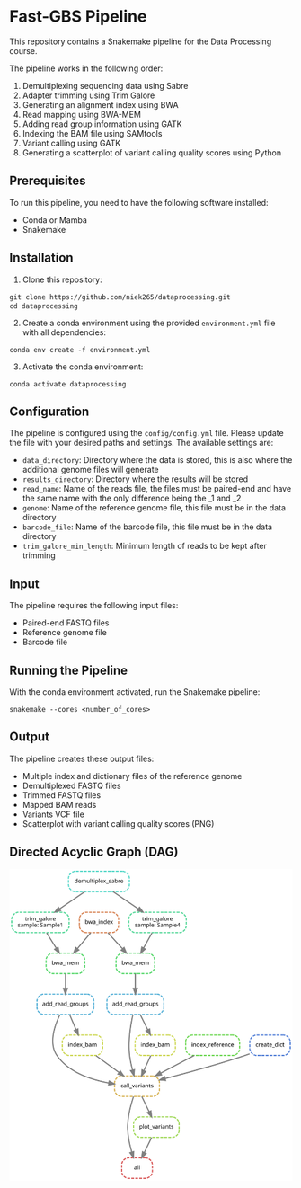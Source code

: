 # Fast-GBS Pipeline

This repository contains a Snakemake pipeline for the Data Processing course.

The pipeline works in the following order:
1. Demultiplexing sequencing data using Sabre
2. Adapter trimming using Trim Galore
3. Generating an alignment index using BWA
4. Read mapping using BWA-MEM
5. Adding read group information using GATK
6. Indexing the BAM file using SAMtools
7. Variant calling using GATK
8. Generating a scatterplot of variant calling quality scores using Python

## Prerequisites

To run this pipeline, you need to have the following software installed:
- Conda or Mamba
- Snakemake

## Installation

1. Clone this repository:
```
git clone https://github.com/niek265/dataprocessing.git
cd dataprocessing
```


2. Create a conda environment using the provided `environment.yml` file with all dependencies:
```
conda env create -f environment.yml
```


3. Activate the conda environment:
```
conda activate dataprocessing
```

## Configuration

The pipeline is configured using the `config/config.yml` file. Please update the file with your desired paths and settings. The available settings are:

- `data_directory`: Directory where the data is stored, this is also where the additional genome files will generate
- `results_directory`: Directory where the results will be stored
- `read_name`: Name of the reads file, the files must be paired-end and have the same name with the only difference being the _1 and _2
- `genome`: Name of the reference genome file, this file must be in the data directory
- `barcode_file`: Name of the barcode file, this file must be in the data directory
- `trim_galore_min_length`: Minimum length of reads to be kept after trimming

## Input

The pipeline requires the following input files:
- Paired-end FASTQ files
- Reference genome file
- Barcode file


## Running the Pipeline

With the conda environment activated, run the Snakemake pipeline:

```
snakemake --cores <number_of_cores>
```

## Output

The pipeline creates these output files:

- Multiple index and dictionary files of the reference genome
- Demultiplexed FASTQ files
- Trimmed FASTQ files
- Mapped BAM reads
- Variants VCF file
- Scatterplot with variant calling quality scores (PNG)

## Directed Acyclic Graph (DAG)

![Visualisation of the DAG of Exercise04](dag.svg)
